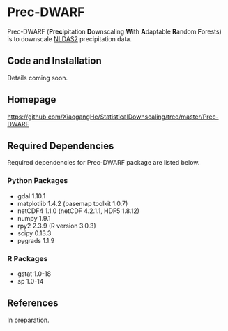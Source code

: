 # Prec-DWARF

Prec-DWARF (<b>Prec</b>ipitation <b>D</b>ownscaling <b>W</b>ith <b>A</b>daptable <b>R</b>andom <b>F</b>orests) is to downscale [NLDAS2](http://ldas.gsfc.nasa.gov/nldas/NLDAS2forcing.php "NLDAS2 focing") precipitation data.

## Code and Installation
Details coming soon.

## Homepage
https://github.com/XiaogangHe/StatisticalDownscaling/tree/master/Prec-DWARF

## Required Dependencies

Required dependencies for Prec-DWARF package are listed below.

### Python Packages

* gdal 1.10.1
* matplotlib 1.4.2 (basemap toolkit 1.0.7)
* netCDF4 1.1.0 (netCDF 4.2.1.1, HDF5 1.8.12)
* numpy 1.9.1
* rpy2 2.3.9 (R version 3.0.3)
* scipy 0.13.3
* pygrads 1.1.9

### R Packages

* gstat 1.0-18
* sp 1.0-14

## References
In preparation.

